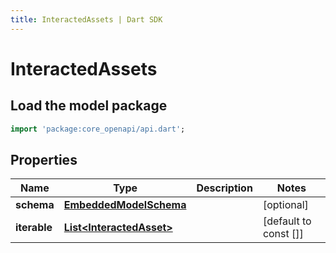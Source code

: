 ```yaml
---
title: InteractedAssets | Dart SDK
---
```


# InteractedAssets

## Load the model package
```dart
import 'package:core_openapi/api.dart';
```

## Properties
Name | Type | Description | Notes
------------ | ------------- | ------------- | -------------
**schema** | [**EmbeddedModelSchema**](EmbeddedModelSchema) |  | [optional] 
**iterable** | [**List\<InteractedAsset\>**](InteractedAsset) |  | [default to const []]





